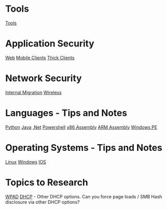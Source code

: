 <!-- TITLE: Tilver's Musings -->
<!-- SUBTITLE: A Way for Tilver to Organize his thoughts -->

# Tools
[Tools](/tools)
# Application Security
[Web](/webapps)
[Mobile Clients](/mobile)
[Thick Clients](/thick-clients)

# Network Security
[Internal Migration](/internalmigration)
[Wireless](/wireless)
# Languages - Tips and Notes
[Python](/python)
[Java](/java)
[.Net](/dotnet)
[Powershell](/powershell)
[x86 Assembly](/x86-asm)
[ARM Assembly](/arm-asm)
[Windows PE](/windows-pe)

# Operating Systems - Tips and Notes
[Linux](/linux)
[Windows](/windows)
[IOS](/ios)

# Topics to Research
[WPAD](/wpad)
[DHCP](/dhcp) - Other DHCP options.  Can you force page loads / SMB Hash disclosure via other DHCP options?